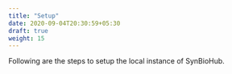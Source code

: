 ```yaml
---
title: "Setup"
date: 2020-09-04T20:30:59+05:30
draft: true
weight: 15
---
```


Following are the steps to setup the local instance of SynBioHub.




